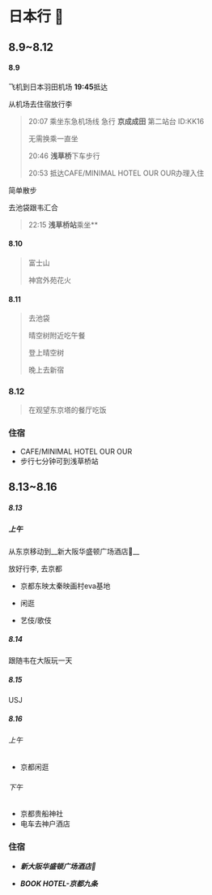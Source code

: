 # 日本行 :japanese_goblin:

## 8.9~8.12

#### 8.9

飞机到日本羽田机场 **19:45**抵达

从机场去住宿放行李

> 20:07 乘坐东急机场线 急行 **京成成田** 第二站台 ID:KK16
>
> 无需换乘一直坐
>
> 20:46 **浅草桥**下车步行
>
> 20:53 抵达CAFE/MINIMAL HOTEL OUR OUR办理入住

简单散步

去池袋跟韦汇合

>22:15 **浅草桥站**乘坐**



#### 8.10

>富士山
>
>神宫外苑花火
>
>



#### 8.11

> 去池袋
>
> 晴空树附近吃午餐
>
> 登上晴空树
>
> 晚上去新宿



### 8.12



>在观望东京塔的餐厅吃饭



### 住宿

- CAFE/MINIMAL HOTEL OUR OUR
- 步行七分钟可到浅草桥站



## 8.13~8.16

##### 8.13

##### 上午

从东京移动到__新大阪华盛顿广场酒店:hotel:__

放好行李, 去京都

- 京都东映太秦映画村eva基地

- 闲逛
- 艺伎/歌伎

##### 8.14

跟随韦在大阪玩一天



##### 8.15

USJ

##### 8.16

###### 上午 

- 京都闲逛

###### 下午

- 京都贵船神社
- 电车去神户酒店



### 住宿



- ***新大阪华盛顿广场酒店:hotel:***



- ***BOOK HOTEL-京都九条***









